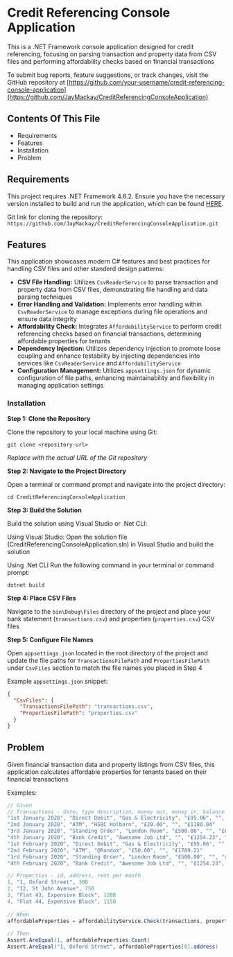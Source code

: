 # Credit Referencing Console Application

This is a .NET Framework console application designed for credit referencing, focusing on parsing transaction and property data from CSV files and performing affordability checks based on financial transactions

To submit bug reports, feature suggestions, or track changes, visit the GitHub repository at [https://github.com/your-username/credit-referencing-console-application](https://github.com/JayMackay/CreditReferencingConsoleApplication)

## Contents Of This File

- Requirements
- Features
- Installation
- Problem

## Requirements

This project requires .NET Framework 4.6.2. Ensure you have the necessary version installed to build and run the application, which can be found [HERE](https://dotnet.microsoft.com/en-us/download/dotnet-framework).

Git link for cloning the repository: `https://github.com/JayMackay/CreditReferencingConsoleApplication.git`

## Features

This application showcases modern C# features and best practices for handling CSV files and other standerd design patterns:

- **CSV File Handling:** Utilizes `CsvReaderService` to parse transaction and property data from CSV files, demonstrating file handling and data parsing techniques
- **Error Handling and Validation:** Implements error handling within `CsvReaderService` to manage exceptions during file operations and ensure data integrity
- **Affordability Check:** Integrates `AffordabilityService` to perform credit referencing checks based on financial transactions, determining affordable properties for tenants
- **Dependency Injection:** Utilizes dependency injection to promote loose coupling and enhance testability by injecting dependencies into services like `CsvReaderService` and `AffordabilityService`
- **Configuration Management:** Utilizes `appsettings.json` for dynamic configuration of file paths, enhancing maintainability and flexibility in managing application settings

### Installation

**Step 1: Clone the Repository**

Clone the repository to your local machine using Git:

```
git clone <repository-url>
```

_Replace <repository-url> with the actual URL of the Git repository_


**Step 2: Navigate to the Project Directory**

Open a terminal or command prompt and navigate into the project directory:

```
cd CreditReferencingConsoleApplication
```


**Step 3: Build the Solution**

Build the solution using Visual Studio or .Net CLI:

Using Visual Studio:
Open the solution file (CreditReferencingConsoleApplication.sln) in Visual Studio and build the solution

Using .Net CLI
Run the following command in your terminal or command prompt:

```
dotnet build
```

**Step 4: Place CSV Files**

Navigate to the `bin\Debug\Files` directory of the project and place your bank statement (`transactions.csv`) and properties (`properties.csv`) CSV files

**Step 5: Configure File Names**

Open `appsettings.json` located in the root directory of the project and update the file paths for `TransactionsFilePath` and `PropertiesFilePath` under `CsvFiles` section to match the file names you placed in Step 4

Example `appsettings.json` snippet:

```json
{
  "CsvFiles": {
    "TransactionsFilePath": "transactions.csv",
    "PropertiesFilePath": "properties.csv"
  }
}
```

## Problem

Given financial transaction data and property listings from CSV files, this application calculates affordable properties for tenants based on their financial transactions

Examples:

```csharp
// Given
// Transactions - date, type description, money out, money in, balance
"1st January 2020", "Direct Debit", "Gas & Electricity", "£95.06", "", "£1200.04"
"2nd January 2020", "ATM", "HSBC Holborn", "£20.00", "", "£1180.04"
"3rd January 2020", "Standing Order", "London Room", "£500.00", "", "£680.04"
"4th January 2020", "Bank Credit", "Awesome Job Ltd", "", "£1254.23", "£1934.27"
"1st February 2020", "Direct Debit", "Gas & Electricity", "£95.06", "", "£1839.21"
"2nd February 2020", "ATM", "@Random", "£50.00", "", "£1789.21"
"3rd February 2020", "Standing Order", "London Room", "£500.00", "", "£1289.21"
"4th February 2020", "Bank Credit", "Awesome Job Ltd", "", "£1254.23", "£2543.44"

// Properties - id, address, rent per month
1, "1, Oxford Street", 300
2, "12, St John Avenue", 750
3, "Flat 43, Expensive Block", 1200
4, "Flat 44, Expensive Block", 1150
           
// When
affordableProperties = affordabilityService.Check(transactions, properties);
        
// Then
Assert.AreEqual(1, affordableProperties.Count)
Assert.AreEqual("1, Oxford Street", affordableProperties[0].address)
```


